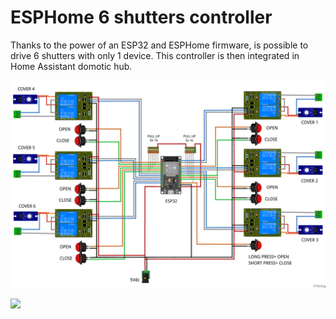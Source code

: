 # ESPHome 6 shutters controller

Thanks to the power of an ESP32 and ESPHome firmware, is possible to drive 6 shutters with only 1 device. This controller is then integrated in Home Assistant domotic hub.

![Schematic](https://github.com/Gio-dot/Six-shutters-ESP32-controller/blob/master/img/ESP32-ESPhome-SHUTTERS_bb.png)




<img src="https://github.com/Gio-dot/Six-covers-ESP32-controller/blob/master/img/ESP32-ESPhome-shutters%20relays_schem.png" width="400">
